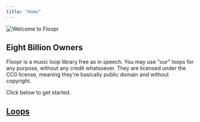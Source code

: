 ```yaml
---
title: "Home"
---
```


![Welcome to Floopr](/img/floopr.svg)  
## Eight Billion Owners
Floopr is a music loop library free as in speech.
You may use "our" loops for any purpose, without any credit whatsoever.
They are licensed under the CC0 license, meaning they're basically public domain and without copyright.

Click below to get started.
## [Loops](/loops)
